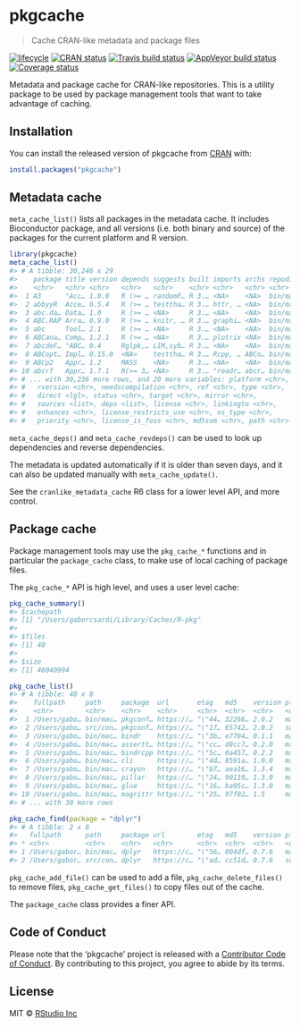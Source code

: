 
<!-- README.md is generated from README.Rmd. Please edit that file -->

# pkgcache

> Cache CRAN-like metadata and package
files

[![lifecycle](https://img.shields.io/badge/lifecycle-experimental-orange.svg)](https://www.tidyverse.org/lifecycle/#experimental)
[![CRAN
status](https://www.r-pkg.org/badges/version/pkgcache)](https://cran.r-project.org/package=pkgcache)
[![Travis build
status](https://travis-ci.org/r-lib/pkgcache.svg?branch=master)](https://travis-ci.org/r-lib/pkgcache)
[![AppVeyor build
status](https://ci.appveyor.com/api/projects/status/github/r-lib/pkgcache?branch=master&svg=true)](https://ci.appveyor.com/project/r-lib/pkgcache)
[![Coverage
status](https://codecov.io/gh/r-lib/pkgcache/branch/master/graph/badge.svg)](https://codecov.io/github/r-lib/pkgcache?branch=master)

Metadata and package cache for CRAN-like repositories. This is a utility
package to be used by package management tools that want to take
advantage of caching.

## Installation

You can install the released version of pkgcache from
[CRAN](https://CRAN.R-project.org) with:

``` r
install.packages("pkgcache")
```

## Metadata cache

`meta_cache_list()` lists all packages in the metadata cache. It
includes Bioconductor package, and all versions (i.e. both binary and
source) of the packages for the current platform and R version.

``` r
library(pkgcache)
meta_cache_list()
#> # A tibble: 30,246 x 29
#>    package title version depends suggests built imports archs repodir
#>    <chr>   <chr> <chr>   <chr>   <chr>    <chr> <chr>   <chr> <chr>  
#>  1 A3      "Acc… 1.0.0   R (>= … randomF… R 3.… <NA>    <NA>  bin/ma…
#>  2 abbyyR  Acce… 0.5.4   R (>= … testtha… R 3.… httr, … <NA>  bin/ma…
#>  3 abc.da… Data… 1.0     R (>= … <NA>     R 3.… <NA>    <NA>  bin/ma…
#>  4 ABC.RAP Arra… 0.9.0   R (>= … knitr, … R 3.… graphi… <NA>  bin/ma…
#>  5 abc     Tool… 2.1     R (>= … <NA>     R 3.… <NA>    <NA>  bin/ma…
#>  6 ABCana… Comp… 1.2.1   R (>= … <NA>     R 3.… plotrix <NA>  bin/ma…
#>  7 abcdeF… "ABC… 0.4     Rglpk,… LIM,syb… R 3.… <NA>    <NA>  bin/ma…
#>  8 ABCopt… Impl… 0.15.0  <NA>    testtha… R 3.… Rcpp, … ABCo… bin/ma…
#>  9 ABCp2   Appr… 1.2     MASS    <NA>     R 3.… <NA>    <NA>  bin/ma…
#> 10 abcrf   Appr… 1.7.1   R(>= 3… <NA>     R 3.… "readr… abcr… bin/ma…
#> # ... with 30,236 more rows, and 20 more variables: platform <chr>,
#> #   rversion <chr>, needscompilation <chr>, ref <chr>, type <chr>,
#> #   direct <lgl>, status <chr>, target <chr>, mirror <chr>,
#> #   sources <list>, deps <list>, license <chr>, linkingto <chr>,
#> #   enhances <chr>, license_restricts_use <chr>, os_type <chr>,
#> #   priority <chr>, license_is_foss <chr>, md5sum <chr>, path <chr>
```

`meta_cache_deps()` and `meta_cache_revdeps()` can be used to look up
dependencies and reverse dependencies.

The metadata is updated automatically if it is older than seven days,
and it can also be updated manually with `meta_cache_update()`.

See the `cranlike_metadata_cache` R6 class for a lower level API, and
more control.

## Package cache

Package management tools may use the `pkg_cache_*` functions and in
particular the `package_cache` class, to make use of local caching of
package files.

The `pkg_cache_*` API is high level, and uses a user level cache:

``` r
pkg_cache_summary()
#> $cachepath
#> [1] "/Users/gaborcsardi/Library/Caches/R-pkg"
#> 
#> $files
#> [1] 40
#> 
#> $size
#> [1] 46040994
```

``` r
pkg_cache_list()
#> # A tibble: 40 x 8
#>    fullpath     path     package  url       etag   md5    version platform
#>    <chr>        <chr>    <chr>    <chr>     <chr>  <chr>  <chr>   <chr>   
#>  1 /Users/gabo… bin/mac… pkgconf… https://… "\"44… 32266… 2.0.2   macos   
#>  2 /Users/gabo… src/con… pkgconf… https://… "\"17… 65742… 2.0.2   source  
#>  3 /Users/gabo… bin/mac… bindr    https://… "\"3b… e7704… 0.1.1   macos   
#>  4 /Users/gabo… bin/mac… assertt… https://… "\"cc… d8cc7… 0.2.0   macos   
#>  5 /Users/gabo… bin/mac… bindrcpp https://… "\"5c… 0a457… 0.2.2   macos   
#>  6 /Users/gabo… bin/mac… cli      https://… "\"4d… 8591a… 1.0.0   macos   
#>  7 /Users/gabo… bin/mac… crayon   https://… "\"b7… aea16… 1.3.4   macos   
#>  8 /Users/gabo… bin/mac… pillar   https://… "\"24… 90119… 1.3.0   macos   
#>  9 /Users/gabo… bin/mac… glue     https://… "\"16… ba05c… 1.3.0   macos   
#> 10 /Users/gabo… bin/mac… magrittr https://… "\"25… 97f02… 1.5     macos   
#> # ... with 30 more rows
```

``` r
pkg_cache_find(package = "dplyr")
#> # A tibble: 2 x 8
#>   fullpath      path     package url        etag   md5    version platform
#> * <chr>         <chr>    <chr>   <chr>      <chr>  <chr>  <chr>   <chr>   
#> 1 /Users/gabor… bin/mac… dplyr   https://c… "\"56… 004df… 0.7.6   macos   
#> 2 /Users/gabor… src/con… dplyr   https://c… "\"ad… cc51d… 0.7.6   source
```

`pkg_cache_add_file()` can be used to add a file,
`pkg_cache_delete_files()` to remove files, `pkg_cache_get_files()` to
copy files out of the cache.

The `package_cache` class provides a finer API.

## Code of Conduct

Please note that the ‘pkgcache’ project is released with a [Contributor
Code of Conduct](.github/CODE_OF_CONDUCT.md). By contributing to this
project, you agree to abide by its terms.

## License

MIT © [RStudio Inc](https://rstudio.com)
